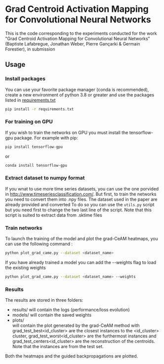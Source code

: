 # Grad Centroid Activation Mapping for Convolutional Neural Networks

This is the code corresponding to the experiments conducted for the work
"Grad Centroid Activation Mapping for Convolutional Neural Networks" 
(Baptiste Lafabregue, Jonathan Weber, Pierre Gançarki & Germain Forestier),
in submission

## Usage

### Install packages
You can use your favorite package manager (conda is recommended), create a new environment of python 3.8 or greater 
and use the packages listed in [requirements.txt](requirements.txt)
```sh
pip install -r requirements.txt
```

### For training on GPU
If you wish to train the networks on GPU you must install the tensorflow-gpu package. For example with pip:
```sh
pip install tensorflow-gpu
```
or 
```sh
conda install tensorflow-gpu
```
### Extract dataset to numpy format

If you wnat to use more time series datasets, you can use the one porvided in http://www.timeseriesclassification.com/.
But first, to train the networks you need to convert them into .npy files. The dataset used in the paper are already 
provided and converted
To do so you can use the `utils.py` script but you need first to change the two last line 
of the script. 
Note that this script is suited to extract data from .sktime files

### Train networks

To launch the training of the model and plot the grad-CeAM heatmaps, you can use the following command :
```sh
python plot_grad_came.py --dataset <dataset_name>
```
If you have already trained a model you can add the --weights flag to load the existing weights
```sh
python plot_grad_came.py --dataset <dataset_name> --weights
```

### Results

The results are stored in three folders:

* results/<dataset> 
will contain the logs (performance/loss evolution) 
* models/<dataset> 
will contain the saved weights
* plots/<dataset>  
will contain the plot generated by the grad-CeAM method with grad_test_best<id_cluster> are the closest instances to 
the <id_cluster> cluster, grad_test_worst<id_cluster> are the furthermost instances and grad_test_centers<id_cluster> 
are the reconstruction of the centroids. Note that the instances are from the test set. 

Both the heatmaps and the guided backpropagations are plotted.